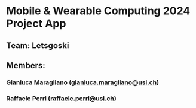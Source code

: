 # Mobile & Wearable Computing 2024 Project App

## Team: Letsgoski

## Members:
### Gianluca Maragliano (gianluca.maragliano@usi.ch)
### Raffaele Perri (raffaele.perri@usi.ch)
